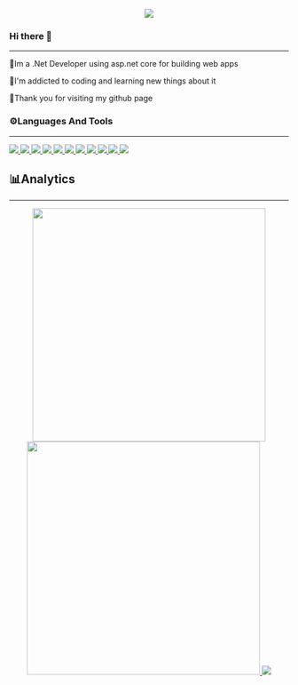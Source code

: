

<p align="center">
  <img src="https://user-images.githubusercontent.com/90219535/173124316-6f271082-6e25-4e49-929b-6389dcbefd3f.gif"/>
</p>
  
### Hi there 👋
___________________________
👋Im a .Net Developer using asp.net core for building web apps

📔I'm addicted to coding and learning new things about it

🙏Thank you for visiting my github page
<!--
Here are some ideas to get you started:

- 🔭 I’m currently working on ...
- 🌱 I’m currently learning ...
- 👯 I’m looking to collaborate on ...
- 🤔 I’m looking for help with ...
- 💬 Ask me about ...
- 📫 How to reach me: ...
- 😄 Pronouns: ...
- ⚡ Fun fact: ...
-->
### ⚙️Languages And Tools
_______________________________
<a href="https://github.com/AmirHosseinAkb">
    <img src="https://img.shields.io/badge/c%23-%23239120.svg?style=for-the-badge&logo=c-sharp&logoColor=white" />
    <img src="https://img.shields.io/badge/.NET-5C2D91?style=for-the-badge&logo=.net&logoColor=white" />
    <img src="https://img.shields.io/badge/Visual%20Studio-5C2D91.svg?style=for-the-badge&logo=visual-studio&logoColor=white" />
    <img src="https://img.shields.io/badge/bootstrap-%23563D7C.svg?style=for-the-badge&logo=bootstrap&logoColor=white" />
    <img src="https://img.shields.io/badge/Microsoft%20SQL%20Sever-CC2927?style=for-the-badge&logo=microsoft%20sql%20server&logoColor=white" />
    <img src="https://img.shields.io/badge/javascript-%23F7DF1E.svg?&style=for-the-badge&logo=javascript&logoColor=black" />
    <img src="https://img.shields.io/badge/-Stackoverflow-FE7A16?style=for-the-badge&logo=stack-overflow&logoColor=white" />
    <img src="https://img.shields.io/badge/html5-%23E34F26.svg?style=for-the-badge&logo=html5&logoColor=white" />
    <img src="https://img.shields.io/badge/css3-%231572B6.svg?style=for-the-badge&logo=css3&logoColor=white" />
    <img src="https://img.shields.io/badge/Visual%20Studio%20Code-0078d7.svg?style=for-the-badge&logo=visual-studio-code&logoColor=white" />
    <img src="https://img.shields.io/badge/git-%23F05032.svg?&style=for-the-badge&logo=git&logoColor=white" />
</a>


## 📊Analytics
_______________________________

<p align="center">
 <a href="https://github.com/AmirHosseinAkb">
    <img src="https://github-readme-stats.vercel.app/api?username=AmirHosseinAkb&show_icons=true&theme=radical&hide_border=true" width="420px"/>
    <img src="http://github-readme-streak-stats.herokuapp.com?user=AmirHosseinAkb&theme=radical&hide_border=true" width="420px"/>
 </a>
  <a href="https://github.com/AmirHosseinAkb" width="50%">
   <img src="https://github-readme-stats.vercel.app/api/top-langs/?username=AmirHosseinAkb&layout=compact&theme=radical&hide_border=true"/>
  </a>
</p>


  



  









